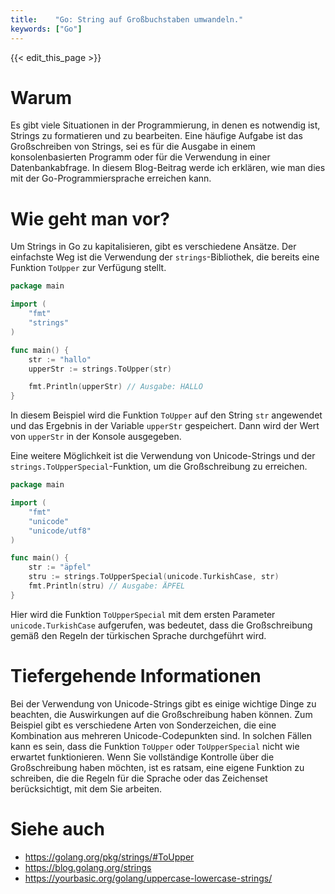 ```yaml
---
title:    "Go: String auf Großbuchstaben umwandeln."
keywords: ["Go"]
---
```


{{< edit_this_page >}}

# Warum

Es gibt viele Situationen in der Programmierung, in denen es notwendig ist, Strings zu formatieren und zu bearbeiten. Eine häufige Aufgabe ist das Großschreiben von Strings, sei es für die Ausgabe in einem konsolenbasierten Programm oder für die Verwendung in einer Datenbankabfrage. In diesem Blog-Beitrag werde ich erklären, wie man dies mit der Go-Programmiersprache erreichen kann.

# Wie geht man vor?

Um Strings in Go zu kapitalisieren, gibt es verschiedene Ansätze. Der einfachste Weg ist die Verwendung der `strings`-Bibliothek, die bereits eine Funktion `ToUpper` zur Verfügung stellt.

```Go
package main

import (
    "fmt"
    "strings"
)

func main() {
    str := "hallo"
    upperStr := strings.ToUpper(str)

    fmt.Println(upperStr) // Ausgabe: HALLO
}
```

In diesem Beispiel wird die Funktion `ToUpper` auf den String `str` angewendet und das Ergebnis in der Variable `upperStr` gespeichert. Dann wird der Wert von `upperStr` in der Konsole ausgegeben.

Eine weitere Möglichkeit ist die Verwendung von Unicode-Strings und der `strings.ToUpperSpecial`-Funktion, um die Großschreibung zu erreichen.

```Go
package main

import (
    "fmt"
    "unicode"
    "unicode/utf8"
)

func main() {
    str := "äpfel"
    stru := strings.ToUpperSpecial(unicode.TurkishCase, str)
    fmt.Println(stru) // Ausgabe: ÄPFEL
}
```

Hier wird die Funktion `ToUpperSpecial` mit dem ersten Parameter `unicode.TurkishCase` aufgerufen, was bedeutet, dass die Großschreibung gemäß den Regeln der türkischen Sprache durchgeführt wird.

# Tiefergehende Informationen

Bei der Verwendung von Unicode-Strings gibt es einige wichtige Dinge zu beachten, die Auswirkungen auf die Großschreibung haben können. Zum Beispiel gibt es verschiedene Arten von Sonderzeichen, die eine Kombination aus mehreren Unicode-Codepunkten sind. In solchen Fällen kann es sein, dass die Funktion `ToUpper` oder `ToUpperSpecial` nicht wie erwartet funktionieren. Wenn Sie vollständige Kontrolle über die Großschreibung haben möchten, ist es ratsam, eine eigene Funktion zu schreiben, die die Regeln für die Sprache oder das Zeichenset berücksichtigt, mit dem Sie arbeiten.

# Siehe auch

- https://golang.org/pkg/strings/#ToUpper
- https://blog.golang.org/strings
- https://yourbasic.org/golang/uppercase-lowercase-strings/